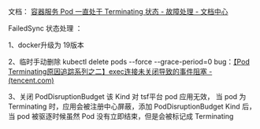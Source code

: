  文档： [容器服务 Pod 一直处于 Terminating 状态 - 故障处理 - 文档中心 ](https://cloud.tencent.com/document/product/457/43238)



FailedSync 状态处理 ： 

1、docker升级为 19版本  



2、临时手动删除 kubectl delete pods --force --grace-period=0   bug：[【Pod Terminating原因追踪系列之二】exec连接未关闭导致的事件阻塞 -(tencent.com)](https://cloud.tencent.com/developer/article/1680613)



3、关闭 PodDisruptionBudget  该 Kind 对 tsf平台 pod 应用无效， 当 pod 为 Terminating 时，应用会被注册中心屏蔽，添加 PodDisruptionBudget Kind 后，当 pod 被驱逐时候虽然 Pod 没有立即结束，但是会被标记成 Terminating 